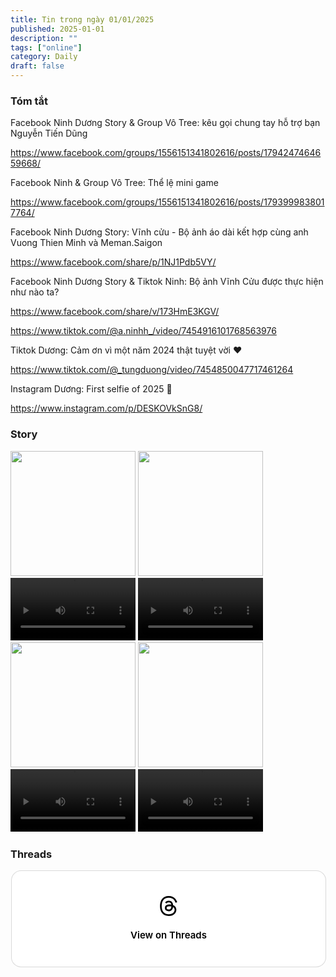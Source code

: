 ```yaml
---
title: Tin trong ngày 01/01/2025
published: 2025-01-01
description: ""
tags: ["online"]
category: Daily
draft: false
---
```


### Tóm tắt 


Facebook Ninh Dương Story & Group Vô Tree: kêu gọi chung tay hỗ trợ bạn Nguyễn Tiến Dũng

https://www.facebook.com/groups/1556151341802616/posts/1794247464659668/

Facebook Ninh & Group Vô Tree: Thể lệ mini game 

https://www.facebook.com/groups/1556151341802616/posts/1793999838017764/

Facebook Ninh Dương Story: Vĩnh cửu - Bộ ảnh áo dài kết hợp cùng anh Vuong Thien Minh và Meman.Saigon

https://www.facebook.com/share/p/1NJ1Pdb5VY/

Facebook Ninh Dương Story & Tiktok Ninh: Bộ ảnh Vĩnh Cửu được thực hiện như nào ta?

https://www.facebook.com/share/v/173HmE3KGV/

https://www.tiktok.com/@a.ninhh_/video/7454916101768563976


Tiktok Dương: Cảm ơn vì một năm 2024 thật tuyệt vời ❤️

https://www.tiktok.com/@_tungduong/video/7454850047717461264

Instagram Dương: First selfie of 2025 🤩

https://www.instagram.com/p/DESKOVkSnG8/


### Story 

<img width="200" src="https://github.com/user-attachments/assets/c4e2de0f-687a-4a33-bb84-e163ea5b3c90" />

<img width="200" src="https://github.com/user-attachments/assets/05fc134d-7ce3-4f8c-9124-bd4f11f3cc6a" />

<video width="200" controls>
  <source type="video/mp4" src="https://github.com/user-attachments/assets/ce1cc63e-f1f5-4533-b0a3-f411bc225d37" >
</video>

<video width="200" controls>
  <source type="video/mp4" src="https://github.com/user-attachments/assets/65fa717f-18c8-4840-b4e7-dada6fd3d185" >
</video>

<img width="200" src="https://github.com/user-attachments/assets/65657126-b910-4255-b552-6e8145e93ae4" />

<img width="200" src="https://github.com/user-attachments/assets/4b5a03a0-a6e0-4f69-a18a-017d0b02bbee" />

<video width="200" controls>
  <source type="video/mp4" src="https://github.com/user-attachments/assets/4d33cefb-ecf3-4b78-bcce-9f95ae8388b5" >
</video>

<video width="200" controls>
  <source type="video/mp4" src="https://github.com/user-attachments/assets/b7139e9f-710d-4a38-866c-b48ba2d7d985" >
</video>

### Threads 

<blockquote class="text-post-media" data-text-post-permalink="https://www.threads.net/@ninhduong_summary/post/DEScRuBTKeu" data-text-post-version="0" id="ig-tp-DEScRuBTKeu" style=" background:#FFF; border-width: 1px; border-style: solid; border-color: #00000026; border-radius: 16px; max-width:540px; margin: 1px; min-width:270px; padding:0; width:99.375%; width:-webkit-calc(100% - 2px); width:calc(100% - 2px);"> <a href="https://www.threads.net/@ninhduong_summary/post/DEScRuBTKeu" style=" background:#FFFFFF; line-height:0; padding:0 0; text-align:center; text-decoration:none; width:100%; font-family: -apple-system, BlinkMacSystemFont, sans-serif;" target="_blank"> <div style=" padding: 40px; display: flex; flex-direction: column; align-items: center;"><div style=" display:block; height:32px; width:32px; padding-bottom:20px;"> <svg aria-label="Threads" height="32px" role="img" viewBox="0 0 192 192" width="32px" xmlns="http://www.w3.org/2000/svg"> <path d="M141.537 88.9883C140.71 88.5919 139.87 88.2104 139.019 87.8451C137.537 60.5382 122.616 44.905 97.5619 44.745C97.4484 44.7443 97.3355 44.7443 97.222 44.7443C82.2364 44.7443 69.7731 51.1409 62.102 62.7807L75.881 72.2328C81.6116 63.5383 90.6052 61.6848 97.2286 61.6848C97.3051 61.6848 97.3819 61.6848 97.4576 61.6855C105.707 61.7381 111.932 64.1366 115.961 68.814C118.893 72.2193 120.854 76.925 121.825 82.8638C114.511 81.6207 106.601 81.2385 98.145 81.7233C74.3247 83.0954 59.0111 96.9879 60.0396 116.292C60.5615 126.084 65.4397 134.508 73.775 140.011C80.8224 144.663 89.899 146.938 99.3323 146.423C111.79 145.74 121.563 140.987 128.381 132.296C133.559 125.696 136.834 117.143 138.28 106.366C144.217 109.949 148.617 114.664 151.047 120.332C155.179 129.967 155.42 145.8 142.501 158.708C131.182 170.016 117.576 174.908 97.0135 175.059C74.2042 174.89 56.9538 167.575 45.7381 153.317C35.2355 139.966 29.8077 120.682 29.6052 96C29.8077 71.3178 35.2355 52.0336 45.7381 38.6827C56.9538 24.4249 74.2039 17.11 97.0132 16.9405C119.988 17.1113 137.539 24.4614 149.184 38.788C154.894 45.8136 159.199 54.6488 162.037 64.9503L178.184 60.6422C174.744 47.9622 169.331 37.0357 161.965 27.974C147.036 9.60668 125.202 0.195148 97.0695 0H96.9569C68.8816 0.19447 47.2921 9.6418 32.7883 28.0793C19.8819 44.4864 13.2244 67.3157 13.0007 95.9325L13 96L13.0007 96.0675C13.2244 124.684 19.8819 147.514 32.7883 163.921C47.2921 182.358 68.8816 191.806 96.9569 192H97.0695C122.03 191.827 139.624 185.292 154.118 170.811C173.081 151.866 172.51 128.119 166.26 113.541C161.776 103.087 153.227 94.5962 141.537 88.9883ZM98.4405 129.507C88.0005 130.095 77.1544 125.409 76.6196 115.372C76.2232 107.93 81.9158 99.626 99.0812 98.6368C101.047 98.5234 102.976 98.468 104.871 98.468C111.106 98.468 116.939 99.0737 122.242 100.233C120.264 124.935 108.662 128.946 98.4405 129.507Z" /></svg></div><div style=" font-size: 15px; line-height: 21px; color: #000000; font-weight: 600; "> View on Threads</div></div></a></blockquote>
<script async src="https://www.threads.net/embed.js"></script>